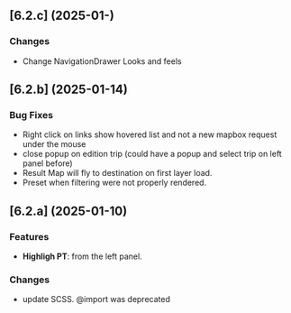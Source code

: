 ## [6.2.c] (2025-01-)
### Changes
* Change NavigationDrawer Looks and feels

## [6.2.b] (2025-01-14)
### Bug Fixes
* Right click on links show hovered list and not a new mapbox request under the mouse
* close popup on edition trip (could have a popup and select trip on left panel before)
* Result Map will fly to destination on first layer load.
* Preset when filtering were not properly rendered.

## [6.2.a] (2025-01-10)
### Features
* **Highligh PT**: from the left panel.

### Changes
* update SCSS. @import was deprecated
